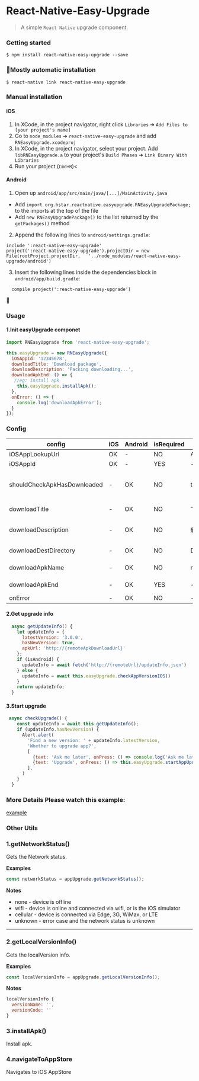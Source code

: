 # React-Native-Easy-Upgrade

> A simple `React Native` upgrade component.

### Getting started

`$ npm install react-native-easy-upgrade --save`

### Mostly automatic installation

`$ react-native link react-native-easy-upgrade`

### Manual installation
#### iOS

1. In XCode, in the project navigator, right click `Libraries` ➜ `Add Files to [your project's name]`
2. Go to `node_modules` ➜ `react-native-easy-upgrade` and add `RNEasyUpgrade.xcodeproj`
3. In XCode, in the project navigator, select your project. Add `libRNEasyUpgrade.a` to your project's `Build Phases` ➜ `Link Binary With Libraries`
4. Run your project (`Cmd+R`)<

#### Android

1. Open up `android/app/src/main/java/[...]/MainActivity.java`
- Add `import org.hstar.reactnative.easyupgrade.RNEasyUpgradePackage;` to the imports at the top of the file
- Add `new RNEasyUpgradePackage()` to the list returned by the `getPackages()` method

2. Append the following lines to `android/settings.gradle`:
```
include ':react-native-easy-upgrade'
project(':react-native-easy-upgrade').projectDir = new File(rootProject.projectDir,   '../node_modules/react-native-easy-upgrade/android')
```

3. Insert the following lines inside the dependencies block in `android/app/build.gradle`:
```
  compile project(':react-native-easy-upgrade')
```

### Usage

#### 1.Init easyUpgrade componet

```javascript
import RNEasyUpgrade from 'react-native-easy-upgrade';

this.easyUpgrade = new RNEasyUpgrade({
  iOSAppId: '12345678',
  downloadTitle: 'Download package',
  downloadDescription: 'Packing downloading...',
  downloadApkEnd: () => {
   //eg: install apk
    this.easyUpgrade.installApk();
  },
  onError: () => {
    console.log('downloadApkError');
  }
});

```
### Config

config | iOS  | Android | isRequired | default | details
------ | ---- | ------- | --- | --- |----
iOSAppLookupUrl | OK | - | NO| AppStore Url| iOSAppLookupUrl
iOSAppId | OK | - | YES | - | iOSAppId
shouldCheckApkHasDownloaded | - | OK | NO | true | whether to check local has downloaded apk file
downloadTitle | - | OK | NO | 下载更新包 | download manager title
downloadDescription | - | OK | NO | 新版本更新包下载中 | download manager description
downloadDestDirectory | - | OK | NO | DocumentDirectoryPath | downloaded apk directory
downloadApkName | - | OK | NO | newVersion.apk | downloaded apk name
downloadApkEnd | - | OK | YES | - | download apk end callback
onError | - | OK | NO | - | error callback

#### 2.Get upgrade info

```javascript
  async getUpdateInfo() {
    let updateInfo = {
      latestVersion: '3.0.0',
      hasNewVersion: true,
      apkUrl: 'http://{remoteApkDownloadUrl}'
    };
    if (isAndroid) {
      updateInfo = await fetch('http://{remoteUrl}/updateInfo.json')
    } else {
      updateInfo = await this.easyUpgrade.checkAppVersionIOS()
    }
    return updateInfo;
  }
```
#### 3.Start upgrade

```javascript
 async checkUpgrade() {
    const updateInfo = await this.getUpdateInfo();
    if (updateInfo.hasNewVersion) {
      Alert.alert(
        'Find a new version: ' + updateInfo.latestVersion,
        'Whether to upgrade app?',
        [
          {text: 'Ask me later', onPress: () => console.log('Ask me later pressed')},
          {text: 'Upgrade', onPress: () => this.easyUpgrade.startAppUpdate(updateInfo.apkUrl)},
        ],
      )
    }
  }
```
### More Details Please watch this example:
[example](https://github.com/react-native-org/react-native-easy-upgrade/tree/master/examples)

### Other Utils

### 1.getNetworkStatus()

Gets the Network status.

**Examples**

```js
const networkStatus = appUpgrade.getNetworkStatus();

```
**Notes**

- none - device is offline
- wifi - device is online and connected via wifi, or is the iOS simulator
- cellular - device is connected via Edge, 3G, WiMax, or LTE
- unknown - error case and the network status is unknown
---
### 2.getLocalVersionInfo()

Gets the localVersion info.

**Examples**
```js
const localVersionInfo = appUpgrade.getLocalVersionInfo();

```
**Notes**
```js
localVersionInfo {
  versionName: '',
  versionCode: ''
}
```
### 3.installApk()
Install apk.

### 4.navigateToAppStore
Navigates to iOS AppStore


